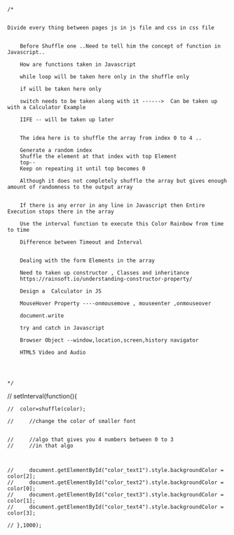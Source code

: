 
    /*


    Divide every thing between pages js in js file and css in css file


    	Before Shuffle one ..Need to tell him the concept of function in Javascript..

    	How are functions taken in Javascript 

    	while loop will be taken here only in the shuffle only 

    	if will be taken here only

    	switch needs to be taken along with it ------>  Can be taken up with a Calculator Example

    	IIFE -- will be taken up later


		The idea here is to shuffle the array from index 0 to 4 ..

		Generate a random index 
		Shuffle the element at that index with top Element
		top-- 
		Keep on repeating it until top becomes 0 

		Although it does not completely shuffle the array but gives enough amount of randomness to the output array


		If there is any error in any line in Javascript then Entire Execution stops there in the array

		Use the interval function to execute this Color Rainbow from time to time

		Difference between Timeout and Interval


		Dealing with the form Elements in the array

		Need to taken up constructor , Classes and inheritance 
		https://rainsoft.io/understanding-constructor-property/

		Design a  Calculator in JS

		MouseHover Property ----onmousemove , mouseenter ,onmouseover

		document.write

		try and catch in Javascript

		Browser Object --window,location,screen,history	navigator

		HTML5 Video and Audio




    */


 // setInterval(function(){

    // 	color=shuffle(color);

    //     //change the color of smaller font


    //     //algo that gives you 4 numbers between 0 to 3
    //     //in that algo 



    //     document.getElementById("color_text1").style.backgroundColor = color[2];
    //     document.getElementById("color_text2").style.backgroundColor = color[0];
    //     document.getElementById("color_text3").style.backgroundColor = color[1];
    //     document.getElementById("color_text4").style.backgroundColor = color[3];

    // },1000);
